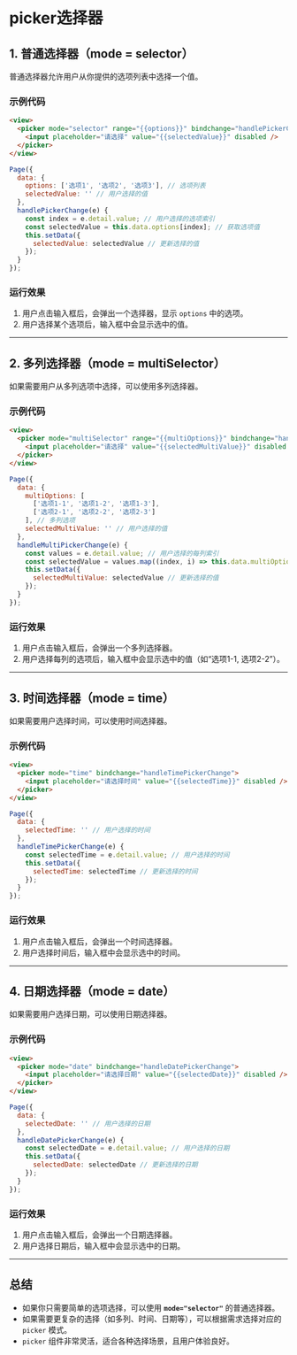 # picker选择器

## 1. **普通选择器（mode = selector）**

普通选择器允许用户从你提供的选项列表中选择一个值。

### 示例代码

```html
<view>
  <picker mode="selector" range="{{options}}" bindchange="handlePickerChange">
    <input placeholder="请选择" value="{{selectedValue}}" disabled />
  </picker>
</view>
```

```javascript
Page({
  data: {
    options: ['选项1', '选项2', '选项3'], // 选项列表
    selectedValue: '' // 用户选择的值
  },
  handlePickerChange(e) {
    const index = e.detail.value; // 用户选择的选项索引
    const selectedValue = this.data.options[index]; // 获取选项值
    this.setData({
      selectedValue: selectedValue // 更新选择的值
    });
  }
});
```

### 运行效果

1. 用户点击输入框后，会弹出一个选择器，显示 `options` 中的选项。
2. 用户选择某个选项后，输入框中会显示选中的值。

------

## 2. **多列选择器（mode = multiSelector）**

如果需要用户从多列选项中选择，可以使用多列选择器。

### 示例代码

```html
<view>
  <picker mode="multiSelector" range="{{multiOptions}}" bindchange="handleMultiPickerChange">
    <input placeholder="请选择" value="{{selectedMultiValue}}" disabled />
  </picker>
</view>
```

```javascript
Page({
  data: {
    multiOptions: [
      ['选项1-1', '选项1-2', '选项1-3'],
      ['选项2-1', '选项2-2', '选项2-3']
    ], // 多列选项
    selectedMultiValue: '' // 用户选择的值
  },
  handleMultiPickerChange(e) {
    const values = e.detail.value; // 用户选择的每列索引
    const selectedValue = values.map((index, i) => this.data.multiOptions[i][index]).join(', ');
    this.setData({
      selectedMultiValue: selectedValue // 更新选择的值
    });
  }
});
```

### 运行效果

1. 用户点击输入框后，会弹出一个多列选择器。
2. 用户选择每列的选项后，输入框中会显示选中的值（如“选项1-1, 选项2-2”）。

------

## 3. **时间选择器（mode = time）**

如果需要用户选择时间，可以使用时间选择器。

### 示例代码

```html
<view>
  <picker mode="time" bindchange="handleTimePickerChange">
    <input placeholder="请选择时间" value="{{selectedTime}}" disabled />
  </picker>
</view>
```

```javascript
Page({
  data: {
    selectedTime: '' // 用户选择的时间
  },
  handleTimePickerChange(e) {
    const selectedTime = e.detail.value; // 用户选择的时间
    this.setData({
      selectedTime: selectedTime // 更新选择的时间
    });
  }
});
```

### 运行效果

1. 用户点击输入框后，会弹出一个时间选择器。
2. 用户选择时间后，输入框中会显示选中的时间。

------

## 4. **日期选择器（mode = date）**

如果需要用户选择日期，可以使用日期选择器。

### 示例代码

```html
<view>
  <picker mode="date" bindchange="handleDatePickerChange">
    <input placeholder="请选择日期" value="{{selectedDate}}" disabled />
  </picker>
</view>
```

```javascript
Page({
  data: {
    selectedDate: '' // 用户选择的日期
  },
  handleDatePickerChange(e) {
    const selectedDate = e.detail.value; // 用户选择的日期
    this.setData({
      selectedDate: selectedDate // 更新选择的日期
    });
  }
});
```

### 运行效果

1. 用户点击输入框后，会弹出一个日期选择器。
2. 用户选择日期后，输入框中会显示选中的日期。

------

## 总结

- 如果你只需要简单的选项选择，可以使用 **`mode="selector"`** 的普通选择器。
- 如果需要更复杂的选择（如多列、时间、日期等），可以根据需求选择对应的 `picker` 模式。
- `picker` 组件非常灵活，适合各种选择场景，且用户体验良好。